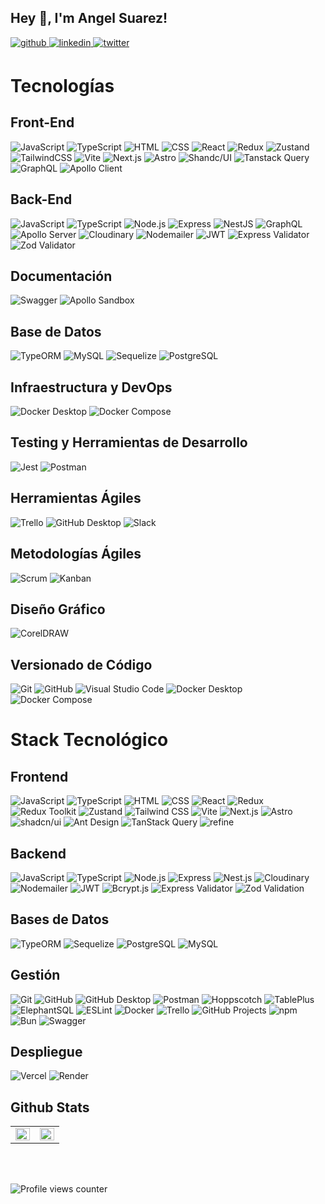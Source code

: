 
## Hey 👋, I'm Angel Suarez!  
  

<a href="https://github.com/AngelBlackBlue" target="_blank">
<img src=https://img.shields.io/badge/github-%2324292e.svg?&style=for-the-badge&logo=github&logoColor=white alt=github style="margin-bottom: 5px;" />
</a>
<a href="https://linkedin.com/in/suarezangel" target="_blank">
<img src=https://img.shields.io/badge/linkedin-%231E77B5.svg?&style=for-the-badge&logo=linkedin&logoColor=white alt=linkedin style="margin-bottom: 5px;" />
</a>
<a href="https://twitter.com/@AngelBlueDev" target="_blank">
<img src=https://img.shields.io/badge/twitter-%2300acee.svg?&style=for-the-badge&logo=twitter&logoColor=white alt=twitter style="margin-bottom: 5px;" />
</a>  

# Tecnologías 

## Front-End

![JavaScript](https://img.shields.io/badge/-JavaScript-F7DF1E?logo=javascript&logoColor=black&style=for-the-badge)
![TypeScript](https://img.shields.io/badge/-TypeScript-3178C6?logo=typescript&logoColor=white&style=for-the-badge)
![HTML](https://img.shields.io/badge/-HTML5-E34F26?logo=html5&logoColor=white&style=for-the-badge)
![CSS](https://img.shields.io/badge/-CSS3-1572B6?logo=css3&logoColor=white&style=for-the-badge)
![React](https://img.shields.io/badge/-React-61DAFB?logo=react&logoColor=black&style=for-the-badge)
![Redux](https://img.shields.io/badge/-Redux-764ABC?logo=redux&logoColor=white&style=for-the-badge)
![Zustand](https://img.shields.io/badge/-Zustand-5A45FF?logo=zustand&logoColor=white&style=for-the-badge)
![TailwindCSS](https://img.shields.io/badge/-TailwindCSS-06B6D4?logo=tailwindcss&logoColor=white&style=for-the-badge)
![Vite](https://img.shields.io/badge/-Vite-646CFF?logo=vite&logoColor=white&style=for-the-badge)
![Next.js](https://img.shields.io/badge/-Next.js-000000?logo=nextdotjs&logoColor=white&style=for-the-badge)
![Astro](https://img.shields.io/badge/-Astro-FF5D00?logo=astro&logoColor=white&style=for-the-badge)
![Shandc/UI](https://img.shields.io/badge/-Shandc/UI-3367D6?style=for-the-badge)
![Tanstack Query](https://img.shields.io/badge/-Tanstack%20Query-FF4154?logo=reactquery&logoColor=white&style=for-the-badge)
![GraphQL](https://img.shields.io/badge/-GraphQL-E10098?logo=graphql&logoColor=white&style=for-the-badge)
![Apollo Client](https://img.shields.io/badge/-Apollo%20Client-311C87?logo=apollographql&logoColor=white&style=for-the-badge)

## Back-End

![JavaScript](https://img.shields.io/badge/-JavaScript-F7DF1E?logo=javascript&logoColor=black&style=for-the-badge)
![TypeScript](https://img.shields.io/badge/-TypeScript-3178C6?logo=typescript&logoColor=white&style=for-the-badge)
![Node.js](https://img.shields.io/badge/-Node.js-339933?logo=nodedotjs&logoColor=white&style=for-the-badge)
![Express](https://img.shields.io/badge/-Express-000000?logo=express&logoColor=white&style=for-the-badge)
![NestJS](https://img.shields.io/badge/-NestJS-E0234E?logo=nestjs&logoColor=white&style=for-the-badge)
![GraphQL](https://img.shields.io/badge/-GraphQL-E10098?logo=graphql&logoColor=white&style=for-the-badge)
![Apollo Server](https://img.shields.io/badge/-Apollo%20Server-311C87?logo=apollographql&logoColor=white&style=for-the-badge)
![Cloudinary](https://img.shields.io/badge/-Cloudinary-3448C5?logo=cloudinary&logoColor=white&style=for-the-badge)
![Nodemailer](https://img.shields.io/badge/-Nodemailer-5A6368?logo=nodemailer&logoColor=white&style=for-the-badge)
![JWT](https://img.shields.io/badge/-JWT-000000?logo=jsonwebtokens&logoColor=white&style=for-the-badge)
![Express Validator](https://img.shields.io/badge/-Express%20Validator-000000?logo=express&logoColor=white&style=for-the-badge)
![Zod Validator](https://img.shields.io/badge/-Zod%20Validator-3178C6?style=for-the-badge)

## Documentación

![Swagger](https://img.shields.io/badge/-Swagger-85EA2D?logo=swagger&logoColor=black&style=for-the-badge)
![Apollo Sandbox](https://img.shields.io/badge/-Apollo%20Sandbox-311C87?logo=apollographql&logoColor=white&style=for-the-badge)

## Base de Datos

![TypeORM](https://img.shields.io/badge/-TypeORM-376D9C?logo=typeorm&logoColor=white&style=for-the-badge)
![MySQL](https://img.shields.io/badge/-MySQL-4479A1?logo=mysql&logoColor=white&style=for-the-badge)
![Sequelize](https://img.shields.io/badge/-Sequelize-52B0E7?logo=sequelize&logoColor=white&style=for-the-badge)
![PostgreSQL](https://img.shields.io/badge/-PostgreSQL-4169E1?logo=postgresql&logoColor=white&style=for-the-badge)

## Infraestructura y DevOps

![Docker Desktop](https://img.shields.io/badge/-Docker%20Desktop-2496ED?logo=docker&logoColor=white&style=for-the-badge)
![Docker Compose](https://img.shields.io/badge/-Docker%20Compose-2496ED?logo=docker&logoColor=white&style=for-the-badge)

## Testing y Herramientas de Desarrollo

![Jest](https://img.shields.io/badge/-Jest-C21325?logo=jest&logoColor=white&style=for-the-badge)
![Postman](https://img.shields.io/badge/-Postman-FF6C37?logo=postman&logoColor=white&style=for-the-badge)

## Herramientas Ágiles

![Trello](https://img.shields.io/badge/-Trello-0052CC?logo=trello&logoColor=white&style=for-the-badge)
![GitHub Desktop](https://img.shields.io/badge/-GitHub%20Desktop-181717?logo=github&logoColor=white&style=for-the-badge)
![Slack](https://img.shields.io/badge/-Slack-4A154B?logo=slack&logoColor=white&style=for-the-badge)

## Metodologías Ágiles

![Scrum](https://img.shields.io/badge/-Scrum-6DB33F?logo=scrum&logoColor=white&style=for-the-badge)
![Kanban](https://img.shields.io/badge/-Kanban-007ACC?logo=kanban&logoColor=white&style=for-the-badge)

## Diseño Gráfico

![CorelDRAW](https://img.shields.io/badge/-CorelDRAW-46A518?logo=coreldraw&logoColor=white&style=for-the-badge)

## Versionado de Código

![Git](https://img.shields.io/badge/-Git-F05032?logo=git&logoColor=white&style=for-the-badge)
![GitHub](https://img.shields.io/badge/-GitHub-181717?logo=github&logoColor=white&style=for-the-badge)
![Visual Studio Code](https://img.shields.io/badge/-Visual%20Studio%20Code-007ACC?logo=visualstudiocode&logoColor=white&style=for-the-badge)
![Docker Desktop](https://img.shields.io/badge/-Docker%20Desktop-2496ED?logo=docker&logoColor=white&style=for-the-badge)
![Docker Compose](https://img.shields.io/badge/-Docker%20Compose-2496ED?logo=docker&logoColor=white&style=for-the-badge)


# Stack Tecnológico

## Frontend
![JavaScript](https://img.shields.io/badge/-JavaScript-F7DF1E?logo=javascript&logoColor=black&style=for-the-badge)
![TypeScript](https://img.shields.io/badge/-TypeScript-3178C6?logo=typescript&logoColor=white&style=for-the-badge)
![HTML](https://img.shields.io/badge/-HTML-E34F26?logo=html5&logoColor=white&style=for-the-badge)
![CSS](https://img.shields.io/badge/-CSS-1572B6?logo=css3&logoColor=white&style=for-the-badge)
![React](https://img.shields.io/badge/-React-61DAFB?logo=react&logoColor=black&style=for-the-badge)
![Redux](https://img.shields.io/badge/-Redux-764ABC?logo=redux&logoColor=white&style=for-the-badge)
![Redux Toolkit](https://img.shields.io/badge/-Redux%20Toolkit-764ABC?logo=redux&logoColor=white&style=for-the-badge)
![Zustand](https://img.shields.io/badge/-Zustand-181717?logo=Zustand&logoColor=white&style=for-the-badge)
![Tailwind CSS](https://img.shields.io/badge/-Tailwind%20CSS-06B6D4?logo=tailwindcss&logoColor=white&style=for-the-badge)
![Vite](https://img.shields.io/badge/-Vite-646CFF?logo=vite&logoColor=white&style=for-the-badge)
![Next.js](https://img.shields.io/badge/-Next.js-000000?logo=next.js&logoColor=white&style=for-the-badge)
![Astro](https://img.shields.io/badge/-Astro-FF5D01?logo=astro&logoColor=white&style=for-the-badge)
![shadcn/ui](https://img.shields.io/badge/-shadcn%2Fui-000000?style=for-the-badge)
![Ant Design](https://img.shields.io/badge/-Ant%20Design-0170FE?logo=ant-design&logoColor=white&style=for-the-badge)
![TanStack Query](https://img.shields.io/badge/-TanStack%20Query-FF4154?logo=react-query&logoColor=white&style=for-the-badge)
![refine](https://img.shields.io/badge/-refine-000000?style=for-the-badge)

## Backend
![JavaScript](https://img.shields.io/badge/-JavaScript-F7DF1E?logo=javascript&logoColor=black&style=for-the-badge)
![TypeScript](https://img.shields.io/badge/-TypeScript-3178C6?logo=typescript&logoColor=white&style=for-the-badge)
![Node.js](https://img.shields.io/badge/-Node.js-339933?logo=node.js&logoColor=white&style=for-the-badge)
![Express](https://img.shields.io/badge/-Express-000000?logo=express&logoColor=white&style=for-the-badge)
![Nest.js](https://img.shields.io/badge/-Nest.js-E0234E?logo=nestjs&logoColor=white&style=for-the-badge)
![Cloudinary](https://img.shields.io/badge/-Cloudinary-3448C5?logo=cloudinary&logoColor=white&style=for-the-badge)
![Nodemailer](https://img.shields.io/badge/-Nodemailer-2C3E50?logo=nodemailer&logoColor=white&style=for-the-badge)
![JWT](https://img.shields.io/badge/-JWT-000000?logo=json-web-tokens&logoColor=white&style=for-the-badge)
![Bcrypt.js](https://img.shields.io/badge/-Bcrypt.js-1867C0?style=for-the-badge)
![Express Validator](https://img.shields.io/badge/-Express%20Validator-000000?style=for-the-badge)
![Zod Validation](https://img.shields.io/badge/-Zod%20Validation-000000?style=for-the-badge)

## Bases de Datos
![TypeORM](https://img.shields.io/badge/-TypeORM-376D9C?logo=typeorm&logoColor=white&style=for-the-badge)
![Sequelize](https://img.shields.io/badge/-Sequelize-52B0E7?logo=sequelize&logoColor=white&style=for-the-badge)
![PostgreSQL](https://img.shields.io/badge/-PostgreSQL-336791?logo=postgresql&logoColor=white&style=for-the-badge)
![MySQL](https://img.shields.io/badge/-MySQL-4479A1?logo=mysql&logoColor=white&style=for-the-badge)

## Gestión
![Git](https://img.shields.io/badge/-Git-F05032?logo=git&logoColor=white&style=for-the-badge)
![GitHub](https://img.shields.io/badge/-GitHub-181717?logo=github&logoColor=white&style=for-the-badge)
![GitHub Desktop](https://img.shields.io/badge/-GitHub%20Desktop-181717?logo=github&logoColor=white&style=for-the-badge)
![Postman](https://img.shields.io/badge/-Postman-FF6C37?logo=postman&logoColor=white&style=for-the-badge)
![Hoppscotch](https://img.shields.io/badge/-Hoppscotch-31C48D?logo=hoppscotch&logoColor=white&style=for-the-badge)
![TablePlus](https://img.shields.io/badge/-TablePlus-F58C00?logo=tableplus&logoColor=white&style=for-the-badge)
![ElephantSQL](https://img.shields.io/badge/-ElephantSQL-2331E6?logo=elephantsql&logoColor=white&style=for-the-badge)
![ESLint](https://img.shields.io/badge/-ESLint-4B32C3?logo=eslint&logoColor=white&style=for-the-badge)
![Docker](https://img.shields.io/badge/-Docker-2496ED?logo=docker&logoColor=white&style=for-the-badge)
![Trello](https://img.shields.io/badge/-Trello-0052CC?logo=trello&logoColor=white&style=for-the-badge)
![GitHub Projects](https://img.shields.io/badge/-GitHub%20Projects-181717?logo=github&logoColor=white&style=for-the-badge)
![npm](https://img.shields.io/badge/-npm-CB3837?logo=npm&logoColor=white&style=for-the-badge)
![Bun](https://img.shields.io/badge/-Bun-000000?logo=https://techicons.dev/icons/bun&logoColor=white&style=for-the-badge)
![Swagger](https://img.shields.io/badge/-Swagger-85EA2D?logo=swagger&logoColor=black&style=for-the-badge)

## Despliegue
![Vercel](https://img.shields.io/badge/-Vercel-000000?logo=vercel&logoColor=white&style=for-the-badge)
![Render](https://img.shields.io/badge/-Render-46E3B7?logo=render&logoColor=white&style=for-the-badge)




## Github Stats  
<table><tr><td valign="top" width="50%">

<img src="https://github-readme-stats.vercel.app/api?username=AngelBlackBlue&show_icons=true&count_private=true&hide_border=true" align="left" style="width: 100%" />

</td><td valign="top" width="50%">

<img src="https://github-readme-stats.vercel.app/api/top-langs/?username=AngelBlackBlue&hide_border=true&layout=compact" align="left" style="width: 100%" />

</td></tr></table>  

<br/>  

  

<br/>  

![Profile views counter](https://komarev.com/ghpvc/?username=AngelBlackBlue&&style=flat-square)  


